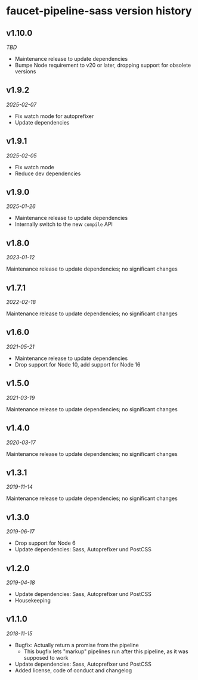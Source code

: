 faucet-pipeline-sass version history
==================================


v1.10.0
-------

_TBD_

* Maintenance release to update dependencies
* Bumpe Node requirement to v20 or later, dropping support for obsolete versions


v1.9.2
------

_2025-02-07_

* Fix watch mode for autoprefixer
* Update dependencies


v1.9.1
------

_2025-02-05_

* Fix watch mode
* Reduce dev dependencies


v1.9.0
------

_2025-01-26_

* Maintenance release to update dependencies
* Internally switch to the new `compile` API

v1.8.0
------

_2023-01-12_

Maintenance release to update dependencies; no significant changes


v1.7.1
------

_2022-02-18_

Maintenance release to update dependencies; no significant changes


v1.6.0
------

_2021-05-21_

* Maintenance release to update dependencies
* Drop support for Node 10, add support for Node 16


v1.5.0
------

_2021-03-19_

Maintenance release to update dependencies; no significant changes


v1.4.0
------

_2020-03-17_

Maintenance release to update dependencies; no significant changes


v1.3.1
------

_2019-11-14_

Maintenance release to update dependencies; no significant changes


v1.3.0
------

_2019-06-17_

* Drop support for Node 6
* Update dependencies: Sass, Autoprefixer und PostCSS


v1.2.0
------

_2019-04-18_

* Update dependencies: Sass, Autoprefixer und PostCSS
* Housekeeping


v1.1.0
------

_2018-11-15_

* Bugfix: Actually return a promise from the pipeline
    * This bugfix lets "markup" pipelines run after this pipeline, as it was
      supposed to work
* Update dependencies: Sass, Autoprefixer und PostCSS
* Added license, code of conduct and changelog
